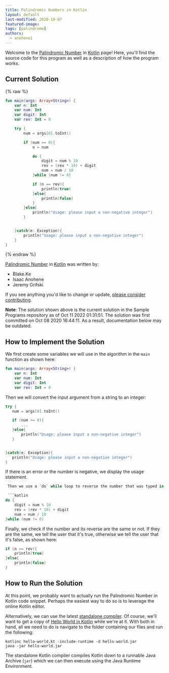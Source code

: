 ```yaml
---
title: Palindromic Numbers in Kotlin
layout: default
last-modified: 2020-10-07
featured-image:
tags: [palindrome]
authors:
  - anohene1
---
```


Welcome to the [Palindromic Number](https://sampleprograms.io/projects/palindromic-number) in [Kotlin](https://sampleprograms.io/languages/kotlin) page! Here, you'll find the source code for this program as well as a description of how the program works.

## Current Solution

{% raw %}

```kotlin
fun main(args: Array<String>) {
    var n: Int
    var num: Int
    var digit: Int
    var rev: Int = 0

    try {
        num = args[0].toInt()

        if (num >= 0){
            n = num

            do {
                digit = num % 10
                rev = (rev * 10) + digit
                num = num / 10
            }while (num != 0)

            if (n == rev){
                println(true)
            }else{
                println(false)
            }
        }else{
            println("Usage: please input a non-negative integer")
        }


    }catch(e: Exception){
        println("Usage: please input a non-negative integer")
    }
}
```

{% endraw %}

[Palindromic Number](https://sampleprograms.io/projects/palindromic-number) in [Kotlin](https://sampleprograms.io/languages/kotlin) was written by:

- Blake.Ke
- Isaac Anohene
- Jeremy Grifski

If you see anything you'd like to change or update, [please consider contributing](https://github.com/TheRenegadeCoder/sample-programs).

**Note**: The solution shown above is the current solution in the Sample Programs repository as of Oct 11 2022 01:31:51. The solution was first committed on Oct 08 2020 16:44:11. As a result, documentation below may be outdated.

## How to Implement the Solution

We first create some variables we will use in the algorithm in the `main` function as shown here:

```kotlin
fun main(args: Array<String>) {
    var n: Int
    var num: Int
    var digit: Int
    var rev: Int = 0
 ```

 Then we will convert the input argument from a string to an integer:

 ```kotlin
try {
    num = args[0].toInt()

    if (num >= 0){
        ...
    }else{
        println("Usage: please input a non-negative integer")
    }


}catch(e: Exception){
    println("Usage: please input a non-negative integer")
}
```

If there is an error or the number is negative, we display the usage statement.

```kotlin
 Then we use a `do` while loop to reverse the number that was typed in:

 ```kotlin
do {
    digit = num % 10
    rev = (rev * 10) + digit
    num = num / 10
}while (num != 0)
```

Finally, we check if the number and its reverse are the same or not. If they are the same, we tell the user that it's true, otherwise we tell the user that it's false, as shown here:

```kotlin
if (n == rev){
    println(true)
}else{
    println(false)
}
```


## How to Run the Solution

At this point, we probably want to actually run the Palindromic Number in
Kotlin code snippet. Perhaps the easiest way to do so is to leverage
the online Kotlin editor.

Alternatively, we can use the latest [standalone compiler][1]. Of course,
we'll want to get a copy of [Hello World in Kotlin][2] while we're at it.
With both in hand, all we need to do is navigate to the folder containing
our files and run the following:

```shell
kotlinc hello-world.kt -include-runtime -d hello-world.jar
java -jar hello-world.jar
```

The standalone Kotlin compiler compiles Kotlin down to a
runnable Java Archive (`jar`) which we can then execute using the Java Runtime
Environment.

[1]: https://kotlinlang.org/docs/command-line.html#manual-install
[2]: https://github.com/TheRenegadeCoder/sample-programs/blob/main/archive/k/kotlin/PalindromicNumber.kt
